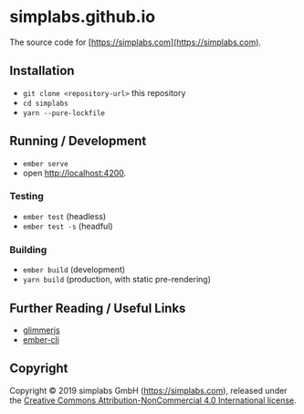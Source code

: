 # simplabs.github.io

The source code for [https://simplabs.com](https://simplabs.com).

## Installation

* `git clone <repository-url>` this repository
* `cd simplabs`
* `yarn --pure-lockfile`

## Running / Development

* `ember serve`
* open [http://localhost:4200](http://localhost:4200).

### Testing

* `ember test` (headless)
* `ember test -s` (headful)

### Building

* `ember build` (development)
* `yarn build` (production, with static pre-rendering)

## Further Reading / Useful Links

* [glimmerjs](http://github.com/tildeio/glimmer/)
* [ember-cli](https://ember-cli.com/)

## Copyright

Copyright &copy; 2019 simplabs GmbH (https://simplabs.com), released under the
[Creative Commons Attribution-NonCommercial 4.0 International license](https://creativecommons.org/licenses/by-nc/4.0/).